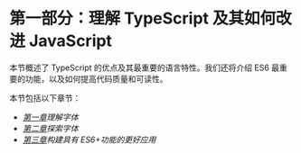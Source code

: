 # 第一部分：理解 TypeScript 及其如何改进 JavaScript

本节概述了 TypeScript 的优点及其最重要的语言特性。我们还将介绍 ES6 最重要的功能，以及如何提高代码质量和可读性。

本节包括以下章节：

*   [*第一章*](01.html#_idTextAnchor017)*理解字体*
*   [*第二章*](02.html#_idTextAnchor025)*探索字体*
*   [*第三章*](03.html#_idTextAnchor052)*构建具有 ES6+功能的更好应用*